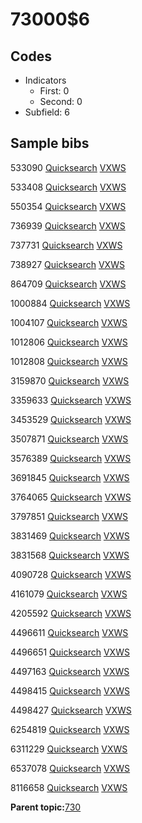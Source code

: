 # 73000$6

## Codes

-   Indicators
    -   First: 0
    -   Second: 0
-   Subfield: 6

## Sample bibs

533090 [Quicksearch](https://search.library.yale.edu/catalog/533090) [VXWS](http://prodorbis.library.yale.edu:7014/vxws/GetHoldingsService?bibId=533090)

533408 [Quicksearch](https://search.library.yale.edu/catalog/533408) [VXWS](http://prodorbis.library.yale.edu:7014/vxws/GetHoldingsService?bibId=533408)

550354 [Quicksearch](https://search.library.yale.edu/catalog/550354) [VXWS](http://prodorbis.library.yale.edu:7014/vxws/GetHoldingsService?bibId=550354)

736939 [Quicksearch](https://search.library.yale.edu/catalog/736939) [VXWS](http://prodorbis.library.yale.edu:7014/vxws/GetHoldingsService?bibId=736939)

737731 [Quicksearch](https://search.library.yale.edu/catalog/737731) [VXWS](http://prodorbis.library.yale.edu:7014/vxws/GetHoldingsService?bibId=737731)

738927 [Quicksearch](https://search.library.yale.edu/catalog/738927) [VXWS](http://prodorbis.library.yale.edu:7014/vxws/GetHoldingsService?bibId=738927)

864709 [Quicksearch](https://search.library.yale.edu/catalog/864709) [VXWS](http://prodorbis.library.yale.edu:7014/vxws/GetHoldingsService?bibId=864709)

1000884 [Quicksearch](https://search.library.yale.edu/catalog/1000884) [VXWS](http://prodorbis.library.yale.edu:7014/vxws/GetHoldingsService?bibId=1000884)

1004107 [Quicksearch](https://search.library.yale.edu/catalog/1004107) [VXWS](http://prodorbis.library.yale.edu:7014/vxws/GetHoldingsService?bibId=1004107)

1012806 [Quicksearch](https://search.library.yale.edu/catalog/1012806) [VXWS](http://prodorbis.library.yale.edu:7014/vxws/GetHoldingsService?bibId=1012806)

1012808 [Quicksearch](https://search.library.yale.edu/catalog/1012808) [VXWS](http://prodorbis.library.yale.edu:7014/vxws/GetHoldingsService?bibId=1012808)

3159870 [Quicksearch](https://search.library.yale.edu/catalog/3159870) [VXWS](http://prodorbis.library.yale.edu:7014/vxws/GetHoldingsService?bibId=3159870)

3359633 [Quicksearch](https://search.library.yale.edu/catalog/3359633) [VXWS](http://prodorbis.library.yale.edu:7014/vxws/GetHoldingsService?bibId=3359633)

3453529 [Quicksearch](https://search.library.yale.edu/catalog/3453529) [VXWS](http://prodorbis.library.yale.edu:7014/vxws/GetHoldingsService?bibId=3453529)

3507871 [Quicksearch](https://search.library.yale.edu/catalog/3507871) [VXWS](http://prodorbis.library.yale.edu:7014/vxws/GetHoldingsService?bibId=3507871)

3576389 [Quicksearch](https://search.library.yale.edu/catalog/3576389) [VXWS](http://prodorbis.library.yale.edu:7014/vxws/GetHoldingsService?bibId=3576389)

3691845 [Quicksearch](https://search.library.yale.edu/catalog/3691845) [VXWS](http://prodorbis.library.yale.edu:7014/vxws/GetHoldingsService?bibId=3691845)

3764065 [Quicksearch](https://search.library.yale.edu/catalog/3764065) [VXWS](http://prodorbis.library.yale.edu:7014/vxws/GetHoldingsService?bibId=3764065)

3797851 [Quicksearch](https://search.library.yale.edu/catalog/3797851) [VXWS](http://prodorbis.library.yale.edu:7014/vxws/GetHoldingsService?bibId=3797851)

3831469 [Quicksearch](https://search.library.yale.edu/catalog/3831469) [VXWS](http://prodorbis.library.yale.edu:7014/vxws/GetHoldingsService?bibId=3831469)

3831568 [Quicksearch](https://search.library.yale.edu/catalog/3831568) [VXWS](http://prodorbis.library.yale.edu:7014/vxws/GetHoldingsService?bibId=3831568)

4090728 [Quicksearch](https://search.library.yale.edu/catalog/4090728) [VXWS](http://prodorbis.library.yale.edu:7014/vxws/GetHoldingsService?bibId=4090728)

4161079 [Quicksearch](https://search.library.yale.edu/catalog/4161079) [VXWS](http://prodorbis.library.yale.edu:7014/vxws/GetHoldingsService?bibId=4161079)

4205592 [Quicksearch](https://search.library.yale.edu/catalog/4205592) [VXWS](http://prodorbis.library.yale.edu:7014/vxws/GetHoldingsService?bibId=4205592)

4496611 [Quicksearch](https://search.library.yale.edu/catalog/4496611) [VXWS](http://prodorbis.library.yale.edu:7014/vxws/GetHoldingsService?bibId=4496611)

4496651 [Quicksearch](https://search.library.yale.edu/catalog/4496651) [VXWS](http://prodorbis.library.yale.edu:7014/vxws/GetHoldingsService?bibId=4496651)

4497163 [Quicksearch](https://search.library.yale.edu/catalog/4497163) [VXWS](http://prodorbis.library.yale.edu:7014/vxws/GetHoldingsService?bibId=4497163)

4498415 [Quicksearch](https://search.library.yale.edu/catalog/4498415) [VXWS](http://prodorbis.library.yale.edu:7014/vxws/GetHoldingsService?bibId=4498415)

4498427 [Quicksearch](https://search.library.yale.edu/catalog/4498427) [VXWS](http://prodorbis.library.yale.edu:7014/vxws/GetHoldingsService?bibId=4498427)

6254819 [Quicksearch](https://search.library.yale.edu/catalog/6254819) [VXWS](http://prodorbis.library.yale.edu:7014/vxws/GetHoldingsService?bibId=6254819)

6311229 [Quicksearch](https://search.library.yale.edu/catalog/6311229) [VXWS](http://prodorbis.library.yale.edu:7014/vxws/GetHoldingsService?bibId=6311229)

6537078 [Quicksearch](https://search.library.yale.edu/catalog/6537078) [VXWS](http://prodorbis.library.yale.edu:7014/vxws/GetHoldingsService?bibId=6537078)

8116658 [Quicksearch](https://search.library.yale.edu/catalog/8116658) [VXWS](http://prodorbis.library.yale.edu:7014/vxws/GetHoldingsService?bibId=8116658)

**Parent topic:**[730](../../tags/730/730.md)

